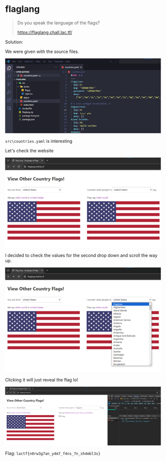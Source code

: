 # flaglang

> Do you speak the language of the flags?
>
> https://flaglang.chall.lac.tf/

Solution:

We were given with the source files.

![image](1.png)

`src\countries.yaml` is interesting

Let's check the website

![image](2.png)

I decided to check the values for the second drop down and scroll the way up.

![image](3.png)

Clicking it will just reveal the flag lol

![image](4.png)

Flag: `lactf{n0rw3g7an_y4m7_f4ns_7n_sh4mbl3s}`
